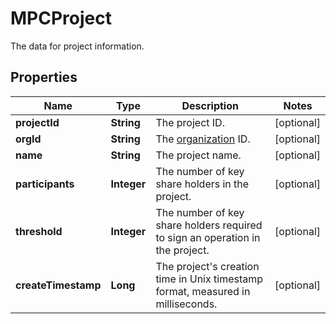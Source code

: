 

# MPCProject

The data for project information.

## Properties

| Name | Type | Description | Notes |
|------------ | ------------- | ------------- | -------------|
|**projectId** | **String** | The project ID. |  [optional] |
|**orgId** | **String** | The [organization](https://manuals.cobo.com/en/portal/organization/introduction) ID. |  [optional] |
|**name** | **String** | The project name. |  [optional] |
|**participants** | **Integer** | The number of key share holders in the project. |  [optional] |
|**threshold** | **Integer** | The number of key share holders required to sign an operation in the project. |  [optional] |
|**createTimestamp** | **Long** | The project&#39;s creation time in Unix timestamp format, measured in milliseconds. |  [optional] |



